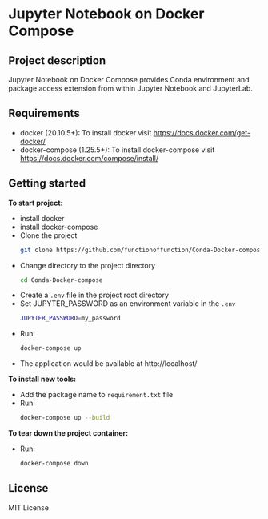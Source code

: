# Jupyter Notebook on Docker Compose 

## Project description

Jupyter Notebook on Docker Compose provides Conda environment and package access extension from within Jupyter Notebook and JupyterLab.

## Requirements

- docker (20.10.5+): To install docker visit https://docs.docker.com/get-docker/
- docker-compose (1.25.5+): To install docker-compose visit https://docs.docker.com/compose/install/

## Getting started

**To start project:**
 - install docker
 - install docker-compose
 - Clone the project
    ```bash
    git clone https://github.com/functionoffunction/Conda-Docker-compose
    ```
 - Change directory  to the project directory
    ```bash
    cd Conda-Docker-compose
    ```
 - Create a ```.env``` file in the project root directory
 - Set JUPYTER_PASSWORD as an environment variable in the ```.env```
    ```bash
    JUPYTER_PASSWORD=my_password
    ```
  - Run:
    ```bash
    docker-compose up
    ```
  - The application would be available at http://localhost/

**To install new tools:**
 
 - Add the package name to ```requirement.txt``` file
 - Run:
    ```bash
    docker-compose up --build
    ```

**To tear down the project container:**
 - Run:
    ```bash
    docker-compose down
    ```

## License

MIT License
